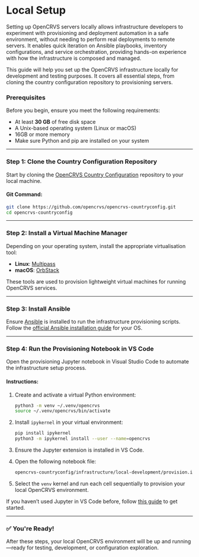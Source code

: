 # Local Setup

Setting up OpenCRVS servers locally allows infrastructure developers to experiment with provisioning and deployment automation in a safe environment, without needing to perform real deployments to remote servers. It enables quick iteration on Ansible playbooks, inventory configurations, and service orchestration, providing hands-on experience with how the infrastructure is composed and managed.

This guide will help you set up the OpenCRVS infrastructure locally for development and testing purposes. It covers all essential steps, from cloning the country configuration repository to provisioning servers.

### Prerequisites

Before you begin, ensure you meet the following requirements:

* At least **30 GB** of free disk space
* A Unix-based operating system (Linux or macOS)
* 16GB or more memory
* Make sure Python and pip are installed on your system

***

### Step 1: Clone the Country Configuration Repository

Start by cloning the [OpenCRVS Country Configuration](https://github.com/opencrvs/opencrvs-countryconfig) repository to your local machine.

#### Git Command:

```bash
git clone https://github.com/opencrvs/opencrvs-countryconfig.git
cd opencrvs-countryconfig
```

***

### Step 2: Install a Virtual Machine Manager

Depending on your operating system, install the appropriate virtualisation tool:

* **Linux**: [Multipass](https://multipass.run/)
* **macOS**: [OrbStack](https://orbstack.dev/)

These tools are used to provision lightweight virtual machines for running OpenCRVS services.

***

### Step 3: Install Ansible

Ensure [Ansible](https://www.ansible.com/) is installed to run the infrastructure provisioning scripts.\
Follow the [official Ansible installation guide](https://docs.ansible.com/ansible/latest/installation_guide/intro_installation.html) for your OS.

***

### Step 4: Run the Provisioning Notebook in VS Code

Open the provisioning Jupyter notebook in Visual Studio Code to automate the infrastructure setup process.

#### Instructions:

1.  Create and activate a virtual Python environment:

    ```bash
    python3 -m venv ~/.venv/opencrvs
    source ~/.venv/opencrvs/bin/activate  
    ```
2.  Install `ipykernel` in your virtual environment:

    ```bash
    pip install ipykernel
    python3 -m ipykernel install --user --name=opencrvs
    ```
3. Ensure the Jupyter extension is installed in VS Code.
4.  Open the following notebook file:

    ```bash
    opencrvs-countryconfig/infrastructure/local-development/provision.ipynb
    ```
5. Select the `venv` kernel and run each cell sequentially to provision your local OpenCRVS environment.

If you haven’t used Jupyter in VS Code before, follow [this guide](https://code.visualstudio.com/docs/datascience/jupyter-notebooks) to get started.

***

### ✅ You're Ready!

After these steps, your local OpenCRVS environment will be up and running—ready for testing, development, or configuration exploration.

